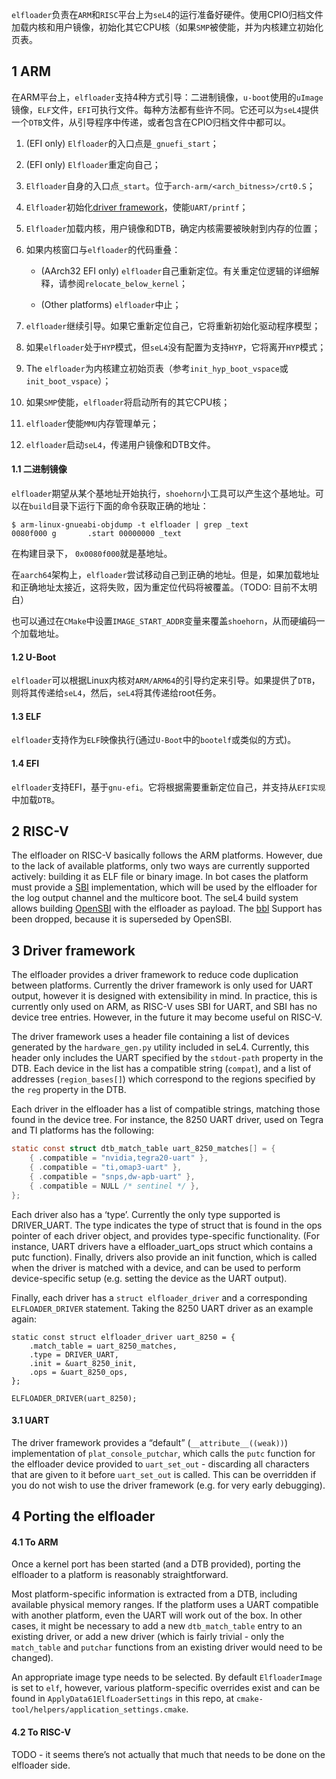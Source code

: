 `elfloader`负责在`ARM`和`RISC`平台上为`seL4`的运行准备好硬件。使用CPIO归档文件加载内核和用户镜像，初始化其它CPU核（如果`SMP`被使能，并为内核建立初始化页表。

## 1 ARM

在ARM平台上，`elfloader`支持4种方式引导：二进制镜像，`u-boot`使用的`uImage`镜像，`ELF`文件，`EFI`可执行文件。每种方法都有些许不同。它还可以为`seL4`提供一个`DTB`文件，从引导程序中传递，或者包含在CPIO归档文件中都可以。

1. (EFI only) `Elfloader`的入口点是`_gnuefi_start`；

2. (EFI only) `Elfloader`重定向自己；

3. `Elfloader`自身的入口点`_start`。位于`arch-arm/<arch_bitness>/crt0.S`；

4. `Elfloader`初始化[driver framework](https://docs.sel4.systems/projects/elfloader/#driver-framework)，使能`UART/printf`；

5. `Elfloader`加载内核，用户镜像和DTB，确定内核需要被映射到内存的位置；

6. 如果内核窗口与`elfloader`的代码重叠：
    
    * (AArch32 EFI only) `elfloader`自己重新定位。有关重定位逻辑的详细解释，请参阅`relocate_below_kernel`；
    
    * (Other platforms) `elfloader`中止；

7. `elfloader`继续引导。如果它重新定位自己，它将重新初始化驱动程序模型；

8. 如果`elfloader`处于`HYP`模式，但`seL4`没有配置为支持`HYP`，它将离开`HYP`模式；

9. The `elfloader`为内核建立初始页表（参考`init_hyp_boot_vspace`或`init_boot_vspace`）；

10. 如果`SMP`使能，`elfloader`将启动所有的其它CPU核；

11. `elfloader`使能`MMU`内存管理单元；

12. `elfloader`启动`seL4`，传递用户镜像和DTB文件。

#### 1.1 二进制镜像

`elfloader`期望从某个基地址开始执行，`shoehorn`小工具可以产生这个基地址。可以在`build`目录下运行下面的命令获取正确的地址：

```
$ arm-linux-gnueabi-objdump -t elfloader | grep _text
0080f000 g       .start 00000000 _text
```

在构建目录下， `0x0080f000`就是基地址。

在`aarch64`架构上，`elfloader`尝试移动自己到正确的地址。但是，如果加载地址和正确地址太接近，这将失败，因为重定位代码将被覆盖。（TODO: 目前不太明白）

也可以通过在`CMake`中设置`IMAGE_START_ADDR`变量来覆盖`shoehorn`，从而硬编码一个加载地址。

#### 1.2 U-Boot

`elfloader`可以根据Linux内核对`ARM/ARM64`的引导约定来引导。如果提供了`DTB`，则将其传递给`seL4`，然后，`seL4`将其传递给root任务。

#### 1.3 ELF

`elfloader`支持作为`ELF`映像执行(通过`U-Boot`中的`bootelf`或类似的方式)。

#### 1.4 EFI

`elfloader`支持EFI，基于`gnu-efi`。它将根据需要重新定位自己，并支持从`EFI实现`中加载`DTB`。

## 2 RISC-V

The elfloader on RISC-V basically follows the ARM platforms. However, due to the lack of available platforms, only two ways are currently supported actively: building it as ELF file or binary image. In bot cases the platform must provide a [SBI](https://github.com/riscv/riscv-sbi-doc) implementation, which will be used by the elfloader for the log output channel and the multicore boot. The seL4 build system allows building [OpenSBI](https://github.com/riscv/opensbi) with the elfloader as payload. The [bbl](https://github.com/riscv/riscv-pk) Support has been dropped, because it is superseded by OpenSBI.

## 3 Driver framework

The elfloader provides a driver framework to reduce code duplication between platforms. Currently the driver framework is only used for UART output, however it is designed with extensibility in mind. In practice, this is currently only used on ARM, as RISC-V uses SBI for UART, and SBI has no device tree entries. However, in the future it may become useful on RISC-V.

The driver framework uses a header file containing a list of devices generated by the `hardware_gen.py` utility included in seL4. Currently, this header only includes the UART specified by the `stdout-path` property in the DTB. Each device in the list has a compatible string (`compat`), and a list of addresses (`region_bases[]`) which correspond to the regions specified by the `reg` property in the DTB.

Each driver in the elfloader has a list of compatible strings, matching those found in the device tree. For instance, the 8250 UART driver, used on Tegra and TI platforms has the following:

```c
static const struct dtb_match_table uart_8250_matches[] = {
    { .compatible = "nvidia,tegra20-uart" },
    { .compatible = "ti,omap3-uart" },
    { .compatible = "snps,dw-apb-uart" },
    { .compatible = NULL /* sentinel */ },
};
```

Each driver also has a ‘type’. Currently the only type supported is DRIVER_UART. The type indicates the type of struct that is found in the ops pointer of each driver object, and provides type-specific functionality. (For instance, UART drivers have a elfloader_uart_ops struct which contains a putc function). Finally, drivers also provide an init function, which is called when the driver is matched with a device, and can be used to perform device-specific setup (e.g. setting the device as the UART output).

Finally, each driver has a `struct elfloader_driver` and a corresponding `ELFLOADER_DRIVER` statement. Taking the 8250 UART driver as an example again:

```
static const struct elfloader_driver uart_8250 = {
    .match_table = uart_8250_matches,
    .type = DRIVER_UART,
    .init = &uart_8250_init,
    .ops = &uart_8250_ops,
};

ELFLOADER_DRIVER(uart_8250);
```

#### 3.1 UART

The driver framework provides a “default” (`__attribute__((weak))`) implementation of `plat_console_putchar`, which calls the `putc` function for the elfloader device provided to `uart_set_out` - discarding all characters that are given to it before `uart_set_out` is called. This can be overridden if you do not wish to use the driver framework (e.g. for very early debugging).

## 4 Porting the elfloader

#### 4.1 To ARM

Once a kernel port has been started (and a DTB provided), porting the elfloader to a platform is reasonably straightforward.

Most platform-specific information is extracted from a DTB, including available physical memory ranges. If the platform uses a UART compatible with another platform, even the UART will work out of the box. In other cases, it might be necessary to add a new `dtb_match_table` entry to an existing driver, or add a new driver (which is fairly trivial - only the `match_table` and `putchar` functions from an existing driver would need to be changed).

An appropriate image type needs to be selected. By default `ElfloaderImage` is set to `elf`, however, various platform-specific overrides exist and can be found in `ApplyData61ElfLoaderSettings` in this repo, at `cmake-tool/helpers/application_settings.cmake`.

#### 4.2 To RISC-V

TODO - it seems there’s not actually that much that needs to be done on the elfloader side.